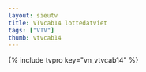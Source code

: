 ```yaml
---
layout: sieutv
title: VTVcab14 lottedatviet
tags: ["VTV"]
thumb: vtvcab14
---
```

{% include tvpro key="vn_vtvcab14" %}